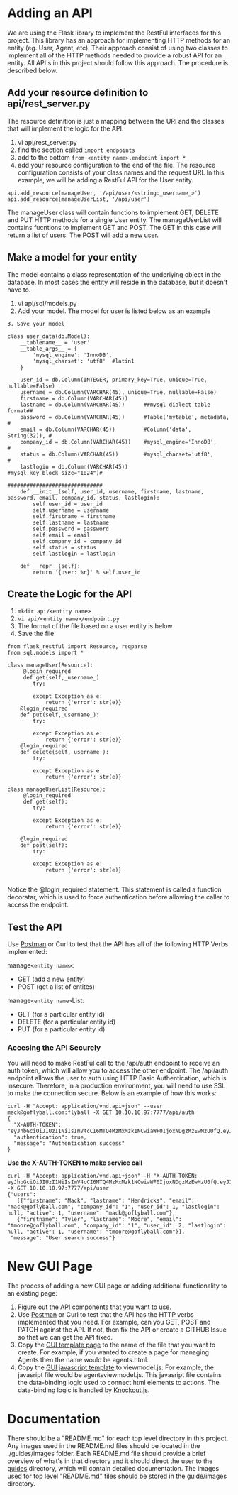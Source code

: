 # Adding an API

We are using the Flask library to implement the RestFul interfaces for this project.  This library has an approach for implementing HTTP methods for an entity (eg. User, Agent, etc).  Their approach consist of using two classes to implement all of the HTTP methods needed to provide a robust API for an entity.  All API's in this project should follow this approach.  The procedure is described below.

## Add your resource definition to api/rest_server.py

The resource definition is just a mapping between the URI and the classes that will implement the logic for the API.

1. vi api/rest_server.py
2. find the section called `import endpoints`
3. add to the bottom `from <entity name>.endpoint import *`
4. add your resource configuration to the end of the file.  The resource configuration consists of your class names and the request URI.  In this example, we will be adding a RestFul API for the User entity.
```
api.add_resource(manageUser, '/api/user/<string:_username_>')
api.add_resource(manageUserList, '/api/user')
```
The manageUser class will contain functions to implement GET, DELETE and PUT HTTP methods for a single User entity.  The manageUserList will contains fucntions to implement GET and POST.  The GET in this case will return a list of users. The POST will add a new user.

## Make a model for your entity

The model contains a class representation of the underlying object in the database.  In most cases the entity will reside in the database, but it doesn't have to.

1. vi api/sql/models.py
2. Add your model.  The model for user is listed below as an example
```
3. Save your model

class user_data(db.Model):
    __tablename__ = 'user'
    __table_args__ = {
        'mysql_engine': 'InnoDB',
        'mysql_charset': 'utf8'  #latin1
    }

    user_id = db.Column(INTEGER, primary_key=True, unique=True, nullable=False)
    username = db.Column(VARCHAR(45), unique=True, nullable=False)
    firstname = db.Column(VARCHAR(45))
    lastname = db.Column(VARCHAR(45))      ##mysql dialect table format##
    password = db.Column(VARCHAR(45))      #Table('mytable', metadata,  #
    email = db.Column(VARCHAR(45))         #Column('data', String(32)), #
    company_id = db.Column(VARCHAR(45))    #mysql_engine='InnoDB',      #
    status = db.Column(VARCHAR(45))        #mysql_charset='utf8',       #
    lastlogin = db.Column(VARCHAR(45))     #mysql_key_block_size="1024")#
                                           ##############################
    def __init__(self, user_id, username, firstname, lastname, password, email, company_id, status, lastlogin):
        self.user_id = user_id
        self.username = username
        self.firstname = firstname
        self.lastname = lastname
        self.password = password
        self.email = email
        self.company_id = company_id
        self.status = status
        self.lastlogin = lastlogin

    def __repr__(self):
        return '{user: %r}' % self.user_id
```

## Create the Logic for the API

1. `mkdir api/<entity name>`
2. `vi api/<entity name>/endpoint.py`
3. The format of the file based on a user entity is below
4. Save the file

```
from flask_restful import Resource, reqparse
from sql.models import *

class manageUser(Resource):
     @login_required
     def get(self,_username_):
        try:
        
        except Exception as e:
            return {'error': str(e)}
    @login_required
    def put(self,_username_):
        try:
        
        except Exception as e:
            return {'error': str(e)}
    @login_required
    def delete(self,_username_):
        try:
        
        except Exception as e:
            return {'error': str(e)}
            
class manageUserList(Resource):
     @login_required
     def get(self):
        try:
        
        except Exception as e:
            return {'error': str(e)}
            
    @login_required
    def post(self):
        try:
        
        except Exception as e:
            return {'error': str(e)}
  
  ```
  
Notice the @login_required statement.  This statement is called a function decoratar, which is used to force authentication before allowing the caller to access the endpoint.
  
## Test the API
  
 Use [Postman](http://www.getpostman.com) or Curl to test that the API has all of the following HTTP Verbs implemented:
 
manage`<entity name>`:

- GET (add a new entity)
- POST (get a list of entites)
 
manage`<entity name>`List:

- GET (for a particular entity id)
- DELETE (for a particular entity id)
- PUT  (for a particular entity id)

### Accesing the API Securely

You will need to make RestFul call to the /api/auth endpoint to receive an auth token, which will allow you to access the other endpoint.  The /api/auth endpoint allows the user to auth using HTTP Basic Authentication, which is insecure.  Therefore, in a production environment, you will need to use SSL to make the connection secure.  Below is an example of how this works:

```
curl -H "Accept: application/vnd.api+json" --user mack@goflyball.com:flyball -X GET 10.10.10.97:7777/api/auth
{
  "X-AUTH-TOKEN": "eyJhbGciOiJIUzI1NiIsImV4cCI6MTQ4MzMxMzk1NCwiaWF0IjoxNDgzMzEwMzU0fQ.eyJ1c2VyX2lkIjoxfQ.HAm5c7ILF4SGl37ibuunXrTdcmqQsYXx0O5epFgY4hE",
  "authentication": true,
  "message": "Authentication success"
}
```
<strong>Use the X-AUTH-TOKEN to make service call</strong>
```
curl -H "Accept: application/vnd.api+json" -H "X-AUTH-TOKEN: eyJhbGciOiJIUzI1NiIsImV4cCI6MTQ4MzMxMzk1NCwiaWF0IjoxNDgzMzEwMzU0fQ.eyJ1c2VyX2lkIjoxfQ.HAm5c7ILF4SGl37ibuunXrTdcmqQsYXx0O5epFgY4hE"  -X GET 10.10.10.97:7777/api/user
{"users": 
   [{"firstname": "Mack", "lastname": "Hendricks", "email": "mack@goflyball.com", "company_id": "1", "user_id": 1, "lastlogin": null, "active": 1, "username": "mack@goflyball.com"}, 
   {"firstname": "Tyler", "lastname": "Moore", "email": "tmoore@goflyball.com", "company_id": "1", "user_id": 2, "lastlogin": null, "active": 1, "username": "tmoore@goflyball.com"}], 
 "message": "User search success"}
```


# New GUI Page

The process of adding a new GUI page or adding additional functionality to an existing page:

1. Figure out the API components that you want to use.
2. Use [Postman](http://www.getpostman.com) or Curl to test that the API has the HTTP verbs implemented that you need.  For example, can you GET, POST and PATCH against the API.  If not, then fix the API or create a GITHUB Issue so that we can get the API fixed.
3. Copy the [GUI template page](gui/templates/gui.template) to the name of the file that you want to create.  For example, if you wanted to create a page for managing Agents then the name would be agents.html.
4. Copy the [GUI javascript template](gui/static/viewmodel.template) to <name of the gui page>viewmodel.js.  For example, the javasript file would be agentsviewmodel.js.  This javasript file contains the data-binding logic used to connect html elements to actions.  The data-binding logic is handled by [Knockout.js](http://knockout.js).

# Documentation
There should be a "README.md" for each top level directory in this project.  Any images used in the README.md files should be located in the ./guides/images folder.  Each README.md file should provide a brief overview of what's in that directory and it should direct the user to the [guides](./guides) directory, which will contain detailed documentation.
The images used for top level "README.md" files should be stored in the guide/images directory.  
